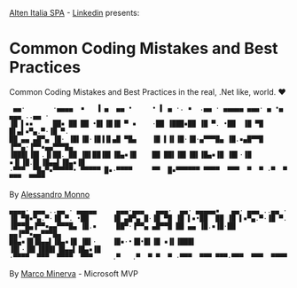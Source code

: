 [Alten Italia SPA](www.alten.it) - [Linkedin](https://www.linkedin.com/company/altenitalia/jobs/) presents:
# Common Coding Mistakes and Best Practices
Common Coding Mistakes and Best Practices in the real, .Net like, world. ❤

     ▄▄·       ·▄▄▄▄  ▪   ▐ ▄  ▄▄ •     • ▌ ▄ ·. ▪  .▄▄ · ▄▄▄▄▄ ▄▄▄· ▄ •▄ ▄▄▄ ..▄▄ · 
    ▐█ ▌▪▪     ██▪ ██ ██ •█▌▐█▐█ ▀ ▪    ·██ ▐███▪██ ▐█ ▀. •██  ▐█ ▀█ █▌▄▌▪▀▄.▀·▐█ ▀. 
    ██ ▄▄ ▄█▀▄ ▐█· ▐█▌▐█·▐█▐▐▌▄█ ▀█▄    ▐█ ▌▐▌▐█·▐█·▄▀▀▀█▄ ▐█.▪▄█▀▀█ ▐▀▀▄·▐▀▀▪▄▄▀▀▀█▄
    ▐███▌▐█▌.▐▌██. ██ ▐█▌██▐█▌▐█▄▪▐█    ██ ██▌▐█▌▐█▌▐█▄▪▐█ ▐█▌·▐█ ▪▐▌▐█.█▌▐█▄▄▌▐█▄▪▐█
    ·▀▀▀  ▀█▄▀▪▀▀▀▀▀• ▀▀▀▀▀ █▪·▀▀▀▀     ▀▀  █▪▀▀▀▀▀▀ ▀▀▀▀  ▀▀▀  ▀  ▀ ·▀  ▀ ▀▀▀  ▀▀▀▀ 

By [Alessandro Monno](https://github.com/aletfa)


    ▄▄▄▄· ▄▄▄ ..▄▄ · ▄▄▄▄▄     ▄▄▄·▄▄▄   ▄▄▄·  ▄▄· ▄▄▄▄▄▪   ▄▄· ▄▄▄ ..▄▄ · 
    ▐█ ▀█▪▀▄.▀·▐█ ▀. •██      ▐█ ▄█▀▄ █·▐█ ▀█ ▐█ ▌▪•██  ██ ▐█ ▌▪▀▄.▀·▐█ ▀. 
    ▐█▀▀█▄▐▀▀▪▄▄▀▀▀█▄ ▐█.▪     ██▀·▐▀▀▄ ▄█▀▀█ ██ ▄▄ ▐█.▪▐█·██ ▄▄▐▀▀▪▄▄▀▀▀█▄
    ██▄▪▐█▐█▄▄▌▐█▄▪▐█ ▐█▌·    ▐█▪·•▐█•█▌▐█ ▪▐▌▐███▌ ▐█▌·▐█▌▐███▌▐█▄▄▌▐█▄▪▐█
    ·▀▀▀▀  ▀▀▀  ▀▀▀▀  ▀▀▀     .▀   .▀  ▀ ▀  ▀ ·▀▀▀  ▀▀▀ ▀▀▀·▀▀▀  ▀▀▀  ▀▀▀▀ 

By [Marco Minerva](https://github.com/marcominerva!) - Microsoft MVP
